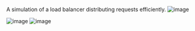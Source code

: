 A simulation of a load balancer distributing requests efficiently.
![image](https://github.com/user-attachments/assets/c92c1702-0a77-4120-9d84-09d420f84b37)

![image](https://github.com/user-attachments/assets/cc486b1f-aaa5-4252-916c-1473e10acc25)
![image](https://github.com/user-attachments/assets/a430d7fd-a409-42db-94ae-69f7a3eb5cad)

